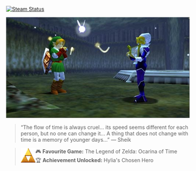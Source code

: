 [![Steam Status](https://github-readme-steam-card.vercel.app/status/?steamid=76561198408915854&show_in_game_bg=true&show_recent_game_bg=true)](https://steamcommunity.com/id/5upern1ce/)

![Nintendo Logo](./images/ocarina_sheik.jpg)

> “The flow of time is always cruel... its speed seems different for each person, but no one can change it... A thing that does not change with time is a memory of younger days...” — Sheik

> <div><img src="images/triforce.png" width="40" height="40" align="left" />🎮 <strong>Favourite Game:</strong> The Legend of Zelda: Ocarina of Time<br/>🏆 <strong>Achievement Unlocked:</strong> Hylia's Chosen Hero</div>
